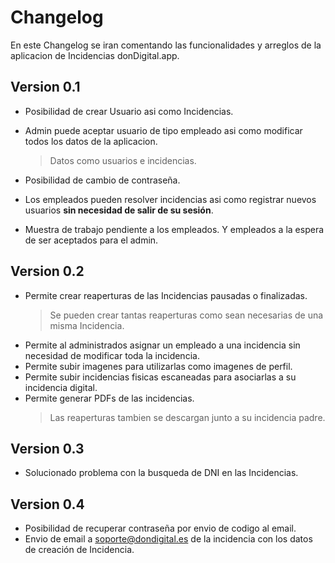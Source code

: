 # Changelog

En este Changelog se iran comentando las funcionalidades y arreglos de la aplicacion de Incidencias donDigital.app.

## Version 0.1

- Posibilidad de crear Usuario asi como Incidencias.

- Admin puede aceptar usuario de tipo empleado asi como modificar todos los datos de la aplicacion.
	> Datos como usuarios e incidencias.
- Posibilidad de cambio de contraseña.
- Los empleados pueden resolver incidencias asi como registrar nuevos usuarios **sin necesidad de salir de su sesión**.
- Muestra de trabajo pendiente a los empleados. Y empleados a la espera de ser aceptados para el admin.

## Version 0.2

- Permite crear reaperturas de las Incidencias pausadas o finalizadas.
 	> Se pueden crear tantas reaperturas como sean necesarias de una misma Incidencia.
- Permite al administrados asignar un empleado a una incidencia sin necesidad de modificar toda la incidencia.
- Permite subir imagenes para utilizarlas como imagenes de perfil.
- Permite subir incidencias fisicas escaneadas para asociarlas a su incidencia digital. 
- Permite generar PDFs de las incidencias.
	> Las reaperturas tambien se descargan junto a su incidencia padre.

## Version 0.3

- Solucionado problema con la busqueda de DNI en las Incidencias.

## Version 0.4

- Posibilidad de recuperar contraseña por envio de codigo al email.
- Envio de email a soporte@dondigital.es de la incidencia con los datos de creación de Incidencia.